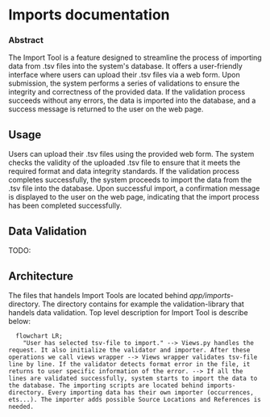 # Imports documentation

### Abstract

The Import Tool is a feature designed to streamline the process of importing data from .tsv files into the system's database. It offers a user-friendly interface where users can upload their .tsv files via a web form. Upon submission, the system performs a series of validations to ensure the integrity and correctness of the provided data. If the validation process succeeds without any errors, the data is imported into the database, and a success message is returned to the user on the web page.

## Usage

Users can upload their .tsv files using the provided web form. The system checks the validity of the uploaded .tsv file to ensure that it meets the required format and data integrity standards.
If the validation process completes successfully, the system proceeds to import the data from the .tsv file into the database.
Upon successful import, a confirmation message is displayed to the user on the web page, indicating that the import process has been completed successfully.

## Data Validation

TODO:

## Architecture

The files that handels Import Tools are located behind _app/imports_-directory. The directory contains for example the validation-library that handels data validation. Top level description for Import Tool is describe below:


```mermaid
  flowchart LR;
    "User has selected tsv-file to import." --> Views.py handles the request. It also initialize the validator and importer. After these operations we call views wrapper --> Views wrapper validates tsv-file line by line. If the validator detects format error in the file, it returns to user specific information of the error. --> If all the lines are validated successfully, system starts to import the data to the database. The importing scripts are located behind imports-directory. Every importing data has their own importer (occurrences, ets...). The importer adds possible Source Locations and References is needed.
```
